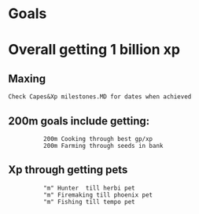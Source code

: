 # Goals
# Overall getting 1 billion xp
## Maxing
```
Check Capes&Xp milestones.MD for dates when achieved
```

## 200m goals include getting:
```
          200m Cooking through best gp/xp
          200m Farming through seeds in bank
```
## Xp through getting pets
```
          "m" Hunter  till herbi pet
          "m" Firemaking till phoenix pet
          "m" Fishing till tempo pet
```
